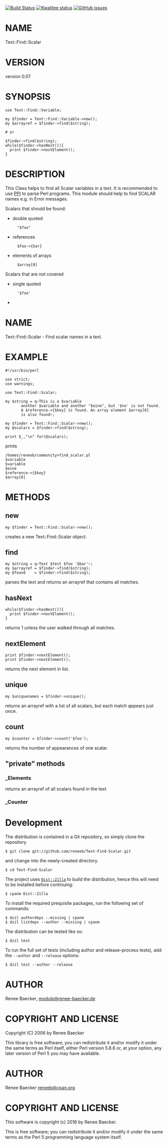 [![Build Status](https://travis-ci.org/reneeb/Text-Find-Scalar.svg?branch=master)](https://travis-ci.org/reneeb/Text-Find-Scalar)
[![Kwalitee status](http://cpants.cpanauthors.org/dist/Text-Find-Scalar.png)](http://cpants.charsbar.org/dist/overview/Text-Find-Scalar)
[![GitHub issues](https://img.shields.io/github/issues/reneeb/Text-Find-Scalar.svg)](https://github.com/reneeb/Text-Find-Scalar/issues)

# NAME

Text::Find::Scalar

# VERSION

version 0.07

# SYNOPSIS

    use Text::Find::Variable;
    
    my $finder = Text::Find::Variable->new();
    my $arrayref = $finder->find($string);
    
    # or
    
    $finder->find($string);
    while($finder->hasNext()){
      print $finder->nextElement();
    }

# DESCRIPTION

This Class helps to find all Scalar variables in a text. It is recommended to
use [PPI](https://metacpan.org/pod/PPI) to parse Perl programs. This module should help to find SCALAR names
e.g. in Error messages.

Scalars that should be found:

- double quoted

        "$foo"

- references

        $foo->{bar}

- elements of arrays

        $array[0]

Scalars that are not covered

- single quoted

        '$foo'

-

# NAME

Text::Find::Scalar - Find scalar names in a text.

# EXAMPLE

    #!/usr/bin/perl
    
    use strict;
    use warnings;
    
    use Text::Find::Scalar;
    
    my $string = q~This is a $variable
           another $variable and another "$eine", but '$no' is not found.
           A $reference->{$key} is found. An array element $array[0]
           is also found~;
    
    my $finder = Text::Find::Scalar->new();
    my @scalars = $finder->find($string);
    
    print $_,"\n" for(@scalars);

prints

    /homes/reneeb/community>find_scalar.pl
    $variable
    $variable
    $eine
    $reference->{$key}
    $array[0]

# METHODS

## new

    my $finder = Text::Find::Scalar->new();

creates a new Text::Find::Scalar object.

## find

    my $string = q~Test $test $foo '$bar'~;
    my $arrayref = $finder->find($string);
    my @found    = $finder->find($string);

parses the text and returns an arrayref that contains all matches.

## hasNext

    while($finder->hasNext()){
      print $finder->nextElement();
    }

returns 1 unless the user walked through all matches.

## nextElement

    print $finder->nextElement();
    print $finder->nextElement();

returns the next element in list.

## unique

    my $uniquenames = $finder->unique();

returns an arrayref with a list of all scalars, but each match appears just once.

## count

    my $counter = $finder->count('$foo');

returns the number of appearances of one scalar.

## "private" methods

### \_Elements

returns an arrayref of all scalars found in the text

### \_Counter



# Development

The distribution is contained in a Git repository, so simply clone the
repository

```
$ git clone git://github.com/reneeb/Text-Find-Scalar.git
```

and change into the newly-created directory.

```
$ cd Text-Find-Scalar
```

The project uses [`Dist::Zilla`](https://metacpan.org/pod/Dist::Zilla) to
build the distribution, hence this will need to be installed before
continuing:

```
$ cpanm Dist::Zilla
```

To install the required prequisite packages, run the following set of
commands:

```
$ dzil authordeps --missing | cpanm
$ dzil listdeps --author --missing | cpanm
```

The distribution can be tested like so:

```
$ dzil test
```

To run the full set of tests (including author and release-process tests),
add the `--author` and `--release` options:

```
$ dzil test --author --release
```

# AUTHOR

Renee Baecker, <module@renee-baecker.de>

# COPYRIGHT AND LICENSE

Copyright (C) 2006 by Renee Baecker

This library is free software; you can redistribute it and/or modify
it under the same terms as Perl itself, either Perl version 5.8.6 or,
at your option, any later version of Perl 5 you may have available.

# AUTHOR

Renee Baecker <reneeb@cpan.org>

# COPYRIGHT AND LICENSE

This software is copyright (c) 2016 by Renee Baecker.

This is free software; you can redistribute it and/or modify it under
the same terms as the Perl 5 programming language system itself.

